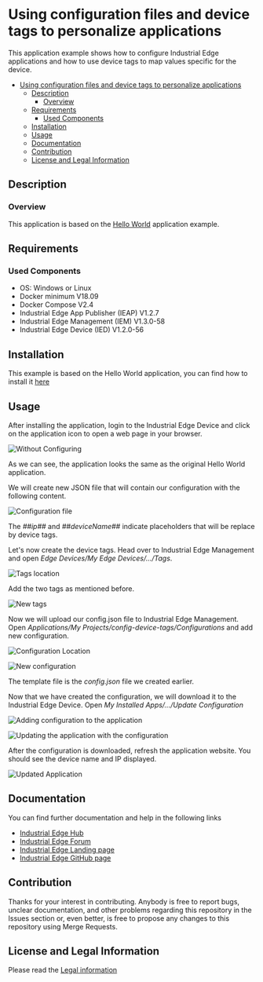 # Using configuration files and device tags to personalize applications

This application example shows how to configure Industrial Edge applications and how to use device tags to map values specific for the device.

- [Using configuration files and device tags to personalize applications](#using-configuration-files-and-device-tags-to-personalize-applications)
  - [Description](#description)
    - [Overview](#overview)
  - [Requirements](#requirements)
    - [Used Components](#used-components)
  - [Installation](#installation)
  - [Usage](#usage)
  - [Documentation](#documentation)
  - [Contribution](#contribution)
  - [License and Legal Information](#license-and-legal-information)

## Description

### Overview

This application is based on the [Hello World](https://github.com/industrial-edge/hello-world) application example.

## Requirements

### Used Components

- OS: Windows or Linux
- Docker minimum V18.09
- Docker Compose V2.4
- Industrial Edge App Publisher (IEAP) V1.2.7
- Industrial Edge Management (IEM) V1.3.0-58
- Industrial Edge Device (IED) V1.2.0-56

## Installation

This example is based on the Hello World application, you can find how to install it [here](https://github.com/industrial-edge/hello-world/blob/main/docs/installation.md)

## Usage

After installing the application, login to the Industrial Edge Device and click on the application icon to open a web page in your browser.

![Without Configuring](./docs/graphics/original.png)

As we can see, the application looks the same as the original Hello World application.

We will create new JSON file that will contain our configuration with the following content.

![Configuration file](./docs/graphics/config_json.png)

The *##$ip$##* and *##$deviceName$##* indicate placeholders that will be replace by device tags.

Let's now create the device tags. Head over to Industrial Edge Management and open *Edge Devices/My Edge Devices/.../Tags*.

![Tags location](./docs/graphics/tags_1.png)

Add the two tags as mentioned before.

![New tags](./docs/graphics/tags_2.png)

Now we will upload our config.json file to Industrial Edge Management. Open *Applications/My Projects/config-device-tags/Configurations* and add new configuration.

![Configuration Location](./docs/graphics/add_config_1.png)

![New configuration](./docs/graphics/add_config_2.png)

The template file is the *config.json* file we created earlier.

Now that we have created the configuration, we will download it to the Industrial Edge Device. Open *My Installed Apps/.../Update Configuration*

![Adding configuration to the application](./docs/graphics/update_config_1.png)

![Updating the application with the configuration](./docs/graphics/update_config_2.png)

After the configuration is downloaded, refresh the application website. You should see the device name and IP displayed.

![Updated Application](./docs/graphics/updated.png)

## Documentation

You can find further documentation and help in the following links

- [Industrial Edge Hub](https://iehub.eu1.edge.siemens.cloud/)
- [Industrial Edge Forum](https://support.industry.siemens.com/tf/ww/en/threads/338)
- [Industrial Edge Landing page](https://new.siemens.com/global/en/products/automation/topic-areas/industrial-edge/production-machines.html)
- [Industrial Edge GitHub page](https://github.com/industrial-edge)

## Contribution

Thanks for your interest in contributing. Anybody is free to report bugs, unclear documentation, and other problems regarding this repository in the Issues section or, even better, is free to propose any changes to this repository using Merge Requests.

## License and Legal Information

Please read the [Legal information](LICENSE.md)
